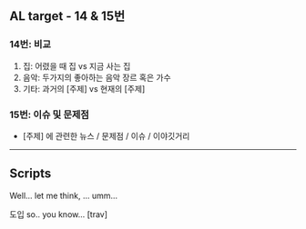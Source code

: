 ## AL target - 14 & 15번
### 14번: 비교
1. 집: 어렸을 때 집 vs 지금 사는 집
2. 음악: 두가지의 좋아하는 음악 장르 혹은 가수
3. 기타: 과거의 [주제] vs 현재의 [주제]

### 15번: 이슈 및 문제점
- [주제] 에 관련한 뉴스 / 문제점 / 이슈 / 이야깃거리

---
## Scripts

Well... let me think, ... umm...

도입 so.. you know... [trav]